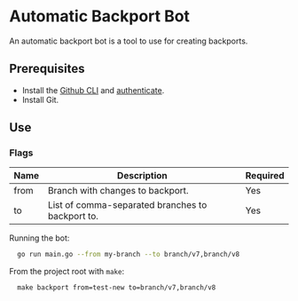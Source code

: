 # Automatic Backport Bot

An automatic backport bot is a tool to use for creating backports.  


## Prerequisites
- Install the [Github CLI](https://github.com/cli/cli) and [authenticate](https://cli.github.com/manual/gh_auth_login). 
- Install Git. 
  
## Use

### Flags 

| Name     | Description | Required | 
| ----------- | ----------- |---|
| from     | Branch with changes to backport.|Yes|
| to   | List of comma-separated branches to backport to.|Yes|

Running the bot:
``` bash
  go run main.go --from my-branch --to branch/v7,branch/v8
```

From the project root with `make`:
```
  make backport from=test-new to=branch/v7,branch/v8
```

